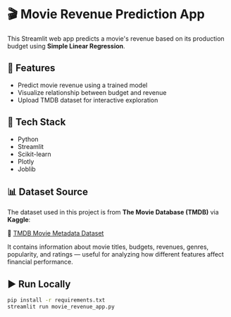 # 🎬 Movie Revenue Prediction App

This Streamlit web app predicts a movie's revenue based on its production budget using **Simple Linear Regression**.

## 🚀 Features
- Predict movie revenue using a trained model
- Visualize relationship between budget and revenue
- Upload TMDB dataset for interactive exploration

## 🧠 Tech Stack
- Python
- Streamlit
- Scikit-learn
- Plotly
- Joblib

## 📊 Dataset Source
The dataset used in this project is from **The Movie Database (TMDB)** via **Kaggle**:

🔗 [TMDB Movie Metadata Dataset](https://www.kaggle.com/datasets/tmdb/tmdb-movie-metadata)

It contains information about movie titles, budgets, revenues, genres, popularity, and ratings — useful for analyzing how different features affect financial performance.

## ▶️ Run Locally
```bash
pip install -r requirements.txt
streamlit run movie_revenue_app.py

